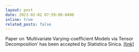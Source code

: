 ```yaml
---
layout: post
date: 2023-02-02 07:59:00-0400
inline: true
related_posts: false
---
```


Paper on ‘Multivariate Varying-coefficient Models via Tensor Decomposition’ has been accepted by Statistica Sinica.
    [[link]](https://www3.stat.sinica.edu.tw/preprint/SS-2022-0103_Preprint.pdf)

